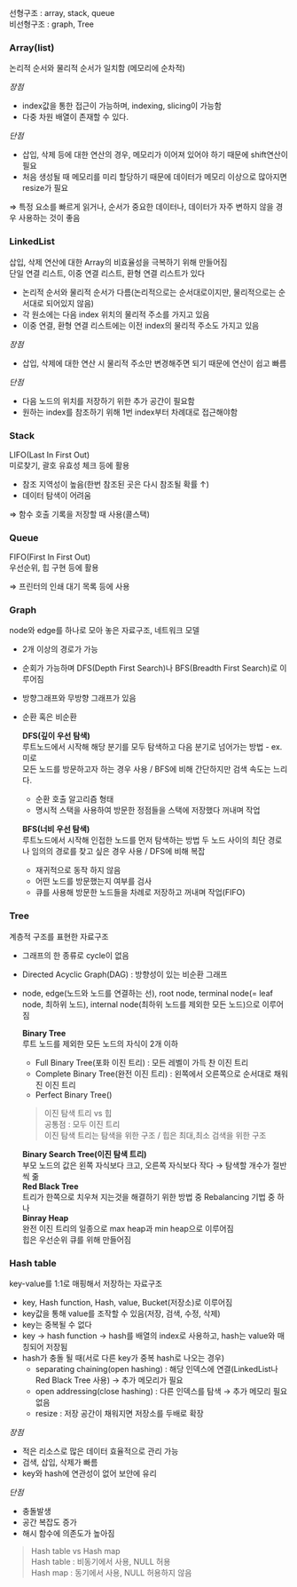 선형구조 : array, stack, queue  
비선형구조 : graph, Tree


### Array(list)
논리적 순서와 물리적 순서가 일치함 (메모리에 순차적)

*장점*
- index값을 통한 접근이 가능하며, indexing, slicing이 가능함
- 다중 차원 배열이 존재할 수 있다.

*단점*
- 삽입, 삭제 등에 대한 연산의 경우, 메모리가 이어져 있어야 하기 때문에 shift연산이 필요
- 처음 생성될 때 메모리를 미리 할당하기 때문에 데이터가 메모리 이상으로 많아지면 resize가 필요

⇒ 특정 요소를 빠르게 읽거나, 순서가 중요한 데이터나, 데이터가 자주 변하지 않을 경우 사용하는 것이 좋음


### LinkedList
삽입, 삭제 연산에 대한 Array의 비효율성을 극복하기 위해 만들어짐  
단일 연결 리스트, 이중 연결 리스트, 환형 연결 리스트가 있다

- 논리적 순서와 물리적 순서가 다름(논리적으로는 순서대로이지만, 물리적으로는 순서대로 되어있지 않음)
- 각 원소에는 다음 index 위치의 물리적 주소를 가지고 있음
- 이중 연결, 환형 연결 리스트에는 이전 index의 물리적 주소도 가지고 있음

*장점*
- 삽입, 삭제에 대한 연산 시 물리적 주소만 변경해주면 되기 때문에 연산이 쉽고 빠름

*단점*
- 다음 노드의 위치를 저장하기 위한 추가 공간이 필요함
- 원하는 index를 참조하기 위해 1번 index부터 차례대로 접근해야함


### Stack
LIFO(Last In First Out)  
미로찾기, 괄호 유효성 체크 등에 활용

- 참조 지역성이 높음(한번 참조된 곳은 다시 참조될 확률 ↑)
- 데이터 탐색이 어려움

⇒ 함수 호출 기록을 저장할 때 사용(콜스택)


### Queue
FIFO(First In First Out)  
우선순위, 힙 구현 등에 활용

⇒ 프린터의 인쇄 대기 목록 등에 사용


### Graph
node와 edge를 하나로 모아 놓은 자료구조, 네트워크 모델
- 2개 이상의 경로가 가능
- 순회가 가능하며 DFS(Depth First Search)나 BFS(Breadth First Search)로 이루어짐
- 방향그래프와 무방향 그래프가 있음
- 순환 혹은 비순환

  **DFS(깊이 우선 탐색)**  
  루트노드에서 시작해 해당 분기를 모두 탐색하고 다음 분기로 넘어가는 방법 - ex.미로  
  모든 노드를 방문하고자 하는 경우 사용 / BFS에 비해 간단하지만 검색 속도는 느리다.
  - 순환 호출 알고리즘 형태 
  - 명시적 스택을 사용하여 방문한 정점들을 스택에 저장했다 꺼내며 작업

  **BFS(너비 우선 탐색)**  
  루트노드에서 시작해 인접한 노드를 먼저 탐색하는 방법
  두 노드 사이의 최단 경로나 임의의 경로를 찾고 싶은 경우 사용 / DFS에 비해 복잡
  - 재귀적으로 동작 하지 않음
  - 어떤 노드를 방문했는지 여부를 검사
  - 큐를 사용해 방문한 노드들을 차례로 저장하고 꺼내며 작업(FIFO)


### Tree
계층적 구조를 표현한 자료구조  
- 그래프의 한 종류로 cycle이 없음
- Directed Acyclic Graph(DAG) : 방향성이 있는 비순환 그래프
- node, edge(노드와 노드를 연결하는 선), root node, terminal node(= leaf node, 최하위 노드), internal node(최하위 노드를 제외한 모든 노드)으로 이루어짐

  **Binary Tree**  
  루트 노드를 제외한 모든 노드의 자식이 2개 이하
  - Full Binary Tree(포화 이진 트리) : 모든 레벨이 가득 찬 이진 트리  
  - Complete Binary Tree(완전 이진 트리) : 왼쪽에서 오른쪽으로 순서대로 채워진 이진 트리
  - Perfect Binary Tree()

  > 이진 탐색 트리 vs 힙  
  > 공통점 : 모두 이진 트리  
  > 이진 탐색 트리는 탐색을 위한 구조 / 힙은 최대,최소 검색을 위한 구조
  
  **Binary Search Tree(이진 탐색 트리)**  
  부모 노드의 값은 왼쪽 자식보다 크고, 오른쪽 자식보다 작다 → 탐색할 개수가 절반씩 줆  
  **Red Black Tree**  
  트리가 한쪽으로 치우쳐 지는것을 해결하기 위한 방법 중 Rebalancing 기법 중 하나  
  **Binray Heap**  
  완전 이진 트리의 일종으로 max heap과 min heap으로 이루어짐  
  힙은 우선순위 큐를 위해 만들어짐


### Hash table
key-value를 1:1로 매핑해서 저장하는 자료구조
- key, Hash function, Hash, value, Bucket(저장소)로 이루어짐
- key값을 통해 value를 조작할 수 있음(저장, 검색, 수정, 삭제)
- key는 중복될 수 없다
- key → hash function → hash를 배열의 index로 사용하고, hash는 value와 매칭되어 저장됨
- hash가 충돌 될 때(서로 다른 key가 중복 hash로 나오는 경우)
  - separating chaining(open hashing) : 해당 인덱스에 연결(LinkedList나 Red Black Tree 사용) → 추가 메모리가 필요
  - open addressing(close hashing) : 다른 인덱스를 탐색 → 추가 메모리 필요 없음
  - resize : 저장 공간이 채워지면 저장소를 두배로 확장

*장점*
- 적은 리소스로 많은 데이터 효율적으로 관리 가능
- 검색, 삽입, 삭제가 빠름
- key와 hash에 연관성이 없어 보안에 유리

*단점*
- 충돌발생
- 공간 복잡도 증가
- 해시 함수에 의존도가 높아짐


>Hash table vs Hash map  
Hash table : 비동기에서 사용, NULL 허용  
Hash map : 동기에서 사용, NULL 허용하지 않음
